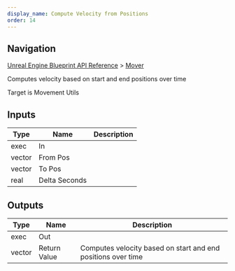 ```yaml
---
display_name: Compute Velocity from Positions
order: 14
---
```

## Navigation

[Unreal Engine Blueprint API Reference](https://dev.epicgames.com/documentation/en-us/unreal-engine/BlueprintAPI) > [Mover](https://dev.epicgames.com/documentation/en-us/unreal-engine/BlueprintAPI/Mover)

Computes velocity based on start and end positions over time

Target is Movement Utils

## Inputs

| Type | Name | Description |
| --- | --- | --- |
| exec | In |  |
| vector | From Pos |  |
| vector | To Pos |  |
| real | Delta Seconds |  |

## Outputs

| Type | Name | Description |
| --- | --- | --- |
| exec | Out |  |
| vector | Return Value | Computes velocity based on start and end positions over time |
